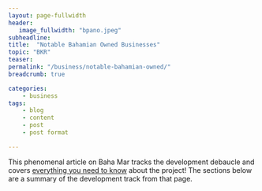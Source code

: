 ```yaml
---
layout: page-fullwidth
header:
   image_fullwidth: "bpano.jpeg"
subheadline:
title:  "Notable Bahamian Owned Businesses"
topic: "BKR"
teaser: 
permalink: "/business/notable-bahamian-owned/"
breadcrumb: true

categories:
    - business
tags:
    - blog
    - content
    - post
    - post format

---
```


This phenomenal article on Baha Mar tracks the development debaucle and covers [everything you need to know][1] about the project! The sections below are a summary of the development track from that page.

[1]: http://www.hotelnewsnow.com/Articles/27571/Tracking-Baha-Mars-development-trek
